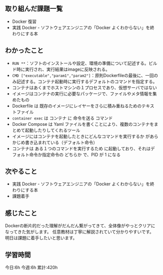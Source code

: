 ## 取り組んだ課題一覧
- Docker 復習
- 実践 Docker - ソフトウェアエンジニアの「Docker よくわからない」を終わりにする本

	
## わかったこと

- `RUN **`：ソフトのインストールや設定、環境の準備について記述する。ビルド時に実行され、実行結果はimageに反映される。
- `CMD ["executable","param1","param2"]`：原則Dockerfileの最後に、一回のみ記述する。コンテナ起動時に実行するデフォルトのコマンドを指定する。
- コンテナはあくまでホストマシンの１プロセスであり、仮想サーバではない
- イメージはコンテナの実行に必要なパッケージで、ファイルやメタ情報を集めたもの
- Dockerfile は 既存のイメージにレイヤーをさらに積み重ねるためのテキストファイル
- `container exec` は コンテナ に 命令を送る コマンド
- Docker Compose は Yaml ファイルを書くことにより、複数のコンテナをまとめて起動したりしてくれるツール
- イメージにはコンテナを起動したときにどんなコマンドを実行するか があらかじめ書き込まれている（デフォルト命令）
- コンテナは ある１つのコマンドを実行するため に起動しており、それはデフォルト命令か指定命令の どちらか で、PID が 1 になる



## 次やること
- 実践 Docker - ソフトウェアエンジニアの「Docker よくわからない」を終わりにする本
- 課題着手
	

## 感じたこと
Dockerの断片的だった理解がだんだん繋がってきて、全体像がやっとクリアになってきた気がします。
任意教材は丁寧に解説されていて分かりやすいです。
明日は課題に着手したいと思います。


## 学習時間
今日:6h
今週:6h 
累計:420h